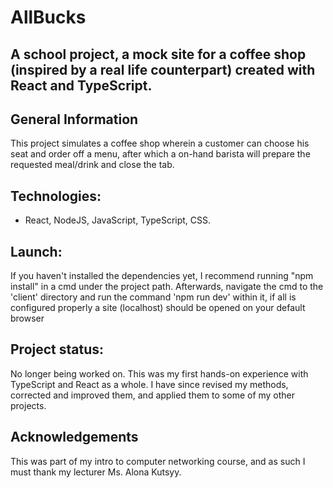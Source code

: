 # AllBucks
## A school project, a mock site for a coffee shop (inspired by a real life counterpart) created with React and TypeScript.

## General Information
This project simulates a coffee shop wherein a customer can choose his seat and order off a menu, after which a on-hand barista will prepare the requested meal/drink and close the tab.

## Technologies:
* React, NodeJS, JavaScript, TypeScript, CSS.

## Launch: 
If you haven't installed the dependencies yet, I recommend running "npm install" in a cmd under the project path.
Afterwards, navigate the cmd to the 'client' directory and run the command 'npm run dev' within it,
 if all is configured properly a site (localhost) should be opened on your default browser

## Project status: 
No longer being worked on. This was my first hands-on experience with TypeScript and React as a whole.
I have since revised my methods, corrected and improved them, and applied them to some of my other projects.

## Acknowledgements
This was part of my intro to computer networking course, and as such I must thank my lecturer Ms. Alona Kutsyy.
